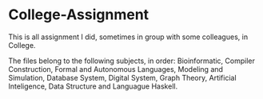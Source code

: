 # College-Assignment

This is all assignment I did, sometimes in group with some colleagues, in College.

The files belong to the following subjects, in order: Bioinformatic, Compiler Construction, Formal and Autonomous Languages, Modeling and Simulation, Database System, Digital System, Graph Theory, Artificial Inteligence, Data Structure and Languague Haskell.
